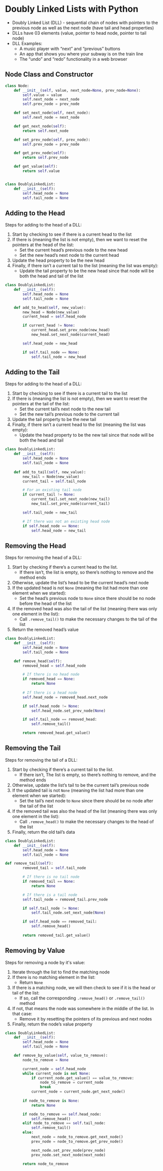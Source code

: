 # Doubly Linked Lists with Python

- Doubly Linked List (DLL) - sequential chain of nodes with pointers to the previous node as well as the next node (have tail and head properties)
- DLLs have 03 elements (value, pointer to head node, pointer to tail node)
- DLL Examples:
    - A music player with “next” and “previous” buttons
    - An app that shows you where your subway is on the train line
    - The “undo” and “redo” functionality in a web browser

## Node Class and Constructor

```python
class Node:
    def __init__(self, value, next_node=None, prev_node=None):
        self.value = value
        self.next_node = next_node
        self.prev_node = prev_node

    def set_next_node(self, next_node):
        self.next_node = next_node

    def get_next_node(self):
        return self.next_node

    def set_prev_node(self, prev_node):
        self.prev_node = prev_node

    def get_prev_node(self):
        return self.prev_node

    def get_value(self):
        return self.value


class DoublyLinkedList:
    def __init__(self):
        self.head_node = None
        self.tail_node = None
```

## Adding to the Head

Steps for adding to the head of a DLL:

1. Start by checking to see if there is a current head to the list
1. If there is (meaning the list is not empty), then we want to reset the pointers at the head of the list:
    - Set the current head’s previous node to the new head
    - Set the new head’s next node to the current head
1. Update the head property to be the new head
1. Finally, if there isn’t a current tail to the list (meaning the list was empty):
    - Update the tail property to be the new head since that node will be both the head and tail of the list

```python
class DoublyLinkedList:
    def __init__(self):
        self.head_node = None
        self.tail_node = None

    def add_to_head(self, new_value):
        new_head = Node(new_value)
        current_head = self.head_node

        if current_head != None:
            current_head.set_prev_node(new_head)
            new_head.set_next_node(current_head)

        self.head_node = new_head

        if self.tail_node == None:
            self.tail_node = new_head
```

## Adding to the Tail

Steps for adding to the head of a DLL:

1. Start by checking to see if there is a current tail to the list
1. If there is (meaning the list is not empty), then we want to reset the pointers at the tail of the list:
    - Set the current tail’s next node to the new tail
    - Set the new tail’s previous node to the current tail
1. Update the tail property to be the new tail
1. Finally, if there isn’t a current head to the list (meaning the list was empty):
    - Update the head property to be the new tail since that node will be both the head and tail

```python
class DoublyLinkedList:
    def __init__(self):
        self.head_node = None
        self.tail_node = None
    
    def add_to_tail(self, new_value):
        new_tail = Node(new_value)
        current_tail = self.tail_node

        # For an existing tail node
        if current_tail != None:
            current_tail.set_next_node(new_tail)
            new_tail.set_prev_node(current_tail)

        self.tail_node = new_tail

        # If there was not an existing head node
        if self.head_node == None:
            self.head_node = new_tail
```

## Removing the Head

Steps for removing the head of a DLL:

1. Start by checking if there’s a current head to the list.
    - If there isn’t, the list is empty, so there’s nothing to remove and the method ends
1. Otherwise, update the list’s head to be the current head’s next node
1. If the updated head is not `None` (meaning the list had more than one element when we started):
    - Set the head’s previous node to `None` since there should be no node before the head of the list
1. If the removed head was also the tail of the list (meaning there was only one element in the list):
    - Call `.remove_tail()` to make the necessary changes to the tail of the list
1. Return the removed head’s value

```python
class DoublyLinkedList:
    def __init__(self):
        self.head_node = None
        self.tail_node = None

    def remove_head(self):
        removed_head = self.head_node

        # If there is no head node
        if removed_head == None:
            return None
        
        # If there is a head node
        self.head_node = removed_head.next_node

        if self.head_node != None:
            self.head_node.set_prev_node(None)

        if self.tail_node == removed_head:
            self.remove_tail()

        return removed_head.get_value()
```

## Removing the Tail

Steps for removing the tail of a DLL:

1. Start by checking if there’s a current tail to the list.
    - If there isn’t, The list is empty, so there’s nothing to remove, and the method ends
1. Otherwise, update the list’s tail to be the current tail’s previous node
1. If the updated tail is not `None` (meaning the list had more than one element when we started):
    - Set the tail’s next node to `None` since there should be no node after the tail of the list
1. If the removed tail was also the head of the list (meaning there was only one element in the list):
    - Call `.remove_head()` to make the necessary changes to the head of the list
1. Finally, return the old tail’s data

```python
class DoublyLinkedList:
    def __init__(self):
        self.head_node = None
        self.tail_node = None

def remove_tail(self):
        removed_tail = self.tail_node

        # If there is no tail node
        if removed_tail == None:
            return None

        # If there is a tail node
        self.tail_node = removed_tail.prev_node

        if self.tail_node != None:
            self.tail_node.set_next_node(None)

        if self.head_node == removed_tail:
            self.remove_head()
        
        return removed_tail.get_value()
```

## Removing by Value

Steps for removing a node by it's value:

1. Iterate through the list to find the matching node
1. If there is no matching element in the list:
    - Return `None`
1. If there is a matching node, we will then check to see if it is the head or tail of the list:
    - If so, call the corresponding `.remove_head()` or `.remove_tail()` method
1. If not, that means the node was somewhere in the middle of the list. In that case:
    - Remove it by resetting the pointers of its previous and next nodes
1. Finally, return the node’s value property

```python
class DoublyLinkedList:
    def __init__(self):
        self.head_node = None
        self.tail_node = None

    def remove_by_value(self, value_to_remove):
        node_to_remove = None

        current_node = self.head_node
        while current_node is not None:
            if current_node.get_value() == value_to_remove:
                node_to_remove = current_node
                break
            current_node = current_node.get_next_node()
        
        if node_to_remove is None:
            return None

        if node_to_remove == self.head_node:
            self.remove_head()
        elif node_to_remove == self.tail_node:
            self.remove_tail()
        else:
            next_node = node_to_remove.get_next_node()
            prev_node = node_to_remove.get_prev_node()

            next_node.set_prev_node(prev_node)
            prev_node.set_next_node(next_node)

        return node_to_remove
```

